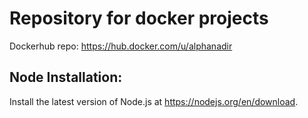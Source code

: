 # Repository for docker projects

Dockerhub repo: https://hub.docker.com/u/alphanadir

## Node Installation:

Install the latest version of Node.js at https://nodejs.org/en/download.
